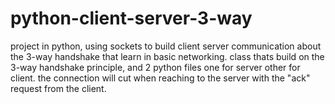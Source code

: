 # python-client-server-3-way
project in python, using sockets to build client server communication about the 3-way handshake that learn in basic networking.
class thats build on the 3-way handshake principle, and 2 python files one for server other for client.
the connection will cut when reaching to the server with the "ack" request from the client.
